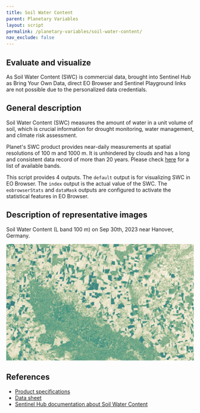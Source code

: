 ```yaml
---
title: Soil Water Content
parent: Planetary Variables
layout: script
permalink: /planetary-variables/soil-water-content/
nav_exclude: false
---
```


## Evaluate and visualize
As Soil Water Content (SWC) is commercial data, brought into Sentinel Hub as Bring Your Own Data, direct EO Browser and Sentinel Playground links are not possible due to the personalized data credentials.

## General description
Soil Water Content (SWC) measures the amount of water in a unit volume of soil, which is crucial information for drought monitoring, water management, and climate risk assessment.

Planet's SWC product provides near-daily measurements at spatial resolutions of 100 m and 1000 m. It is unhindered by clouds and has a long and consistent data record of more than 20 years. Please check [here](https://docs.sentinel-hub.com/api/latest/data/planet/soil-water-content/#available-bands) for a list of available bands.

This script provides 4 outputs. The `default` output is for visualizing SWC in EO Browser. The `index` output is the actual value of the SWC. The `eobrowserStats` and `dataMask` outputs are configured to activate the statistical features in EO Browser.

## Description of representative images
Soil Water Content (L band 100 m) on Sep 30th, 2023 near Hanover, Germany.

![Soil Water Content Example](fig/swc.jpg)

## References
- [Product specifications](https://planet.widen.net/s/5xtzljjwgg)
- [Data sheet](https://planet.widen.net/s/cv7bfjhhd5)
- [Sentinel Hub documentation about Soil Water Content](https://docs.sentinel-hub.com/api/latest/data/planet/soil-water-content/)
